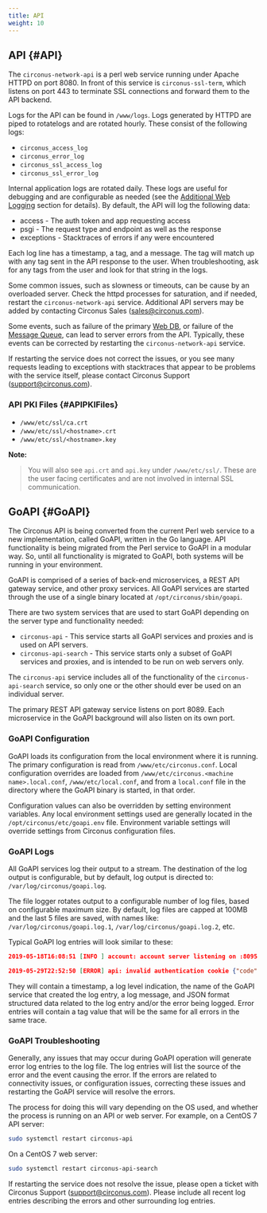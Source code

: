 ```yaml
---
title: API
weight: 10
---
```


## API {#API}
The `circonus-network-api` is a perl web service running under Apache HTTPD on port 8080.  In front of this service is `circonus-ssl-term`, which listens on port 443 to terminate SSL connections and forward them to the API backend.

Logs for the API can be found in `/www/logs`.  Logs generated by HTTPD are piped to rotatelogs and are rotated hourly.  These consist of the following logs:

 * `circonus_access_log`
 * `circonus_error_log`
 * `circonus_ssl_access_log`
 * `circonus_ssl_error_log`

Internal application logs are rotated daily. These logs are useful for debugging and are configurable as needed (see the [Additional Web Logging](/WebLogs.md) section for details).  By default, the API will log the following data:

 * access - The auth token and app requesting access
 * psgi - The request type and endpoint as well as the response
 * exceptions - Stacktraces of errors if any were encountered

Each log line has a timestamp, a tag, and a message.  The tag will match up with any tag sent in the API response to the user.  When troubleshooting, ask for any tags from the user and look for that string in the logs.

Some common issues, such as slowness or timeouts, can be cause by an overloaded server.  Check the httpd processes for saturation, and if needed, restart the `circonus-network-api` service.  Additional API servers may be added by contacting Circonus Sales (sales@circonus.com).

Some events, such as failure of the primary [Web DB](/Roles/web_db.md), or failure of the [Message Queue](/Roles/mq.md), can lead to server errors from the API.  Typically, these events can be corrected by restarting the `circonus-network-api` service.

If restarting the service does not correct the issues, or you see many requests leading to exceptions with stacktraces that appear to be problems with the service itself, please contact Circonus Support (support@circonus.com).

### API PKI Files {#APIPKIFiles}
 * `/www/etc/ssl/ca.crt`
 * `/www/etc/ssl/<hostname>.crt`
 * `/www/etc/ssl/<hostname>.key`

**Note:**
>You will also see `api.crt` and `api.key` under `/www/etc/ssl/`. These are the user facing certificates and are not involved in internal SSL communication.

## GoAPI {#GoAPI}

The Circonus API is being converted from the current Perl web service to a new implementation, called GoAPI, written in the Go language.  API functionality is being migrated from the Perl service to GoAPI in a modular way.  So, until all functionality is migrated to GoAPI, both systems will be running in your environment.

GoAPI is comprised of a series of back-end microservices, a REST API gateway service, and other proxy services.  All GoAPI services are started through the use of a single binary located at `/opt/circonus/sbin/goapi`.

There are two system services that are used to start GoAPI depending on the server type and functionality needed:

* `circonus-api` - This service starts all GoAPI services and proxies and is used on API servers.
* `circonus-api-search` - This service starts only a subset of GoAPI services and proxies, and is intended to be run on web servers only.

The `circonus-api` service includes all of the functionality of the `circonus-api-search` service, so only one or the other should ever be used on an individual server.

The primary REST API gateway service listens on port 8089.  Each microservice in the GoAPI background will also listen on its own port.

### GoAPI Configuration

GoAPI loads its configuration from the local environment where it is running.  The primary configuration is read from `/www/etc/circonus.conf`.  Local configuration overrides are loaded from `/www/etc/circonus.<machine name>.local.conf`, `/www/etc/local.conf`, and from a `local.conf` file in the directory where the GoAPI binary is started, in that order.

Configuration values can also be overridden by setting environment variables.  Any local environment settings used are generally located in the `/opt/circonus/etc/goapi.env` file.  Environment variable settings will override settings from Circonus configuration files.

### GoAPI Logs

All GoAPI services log their output to a stream.  The destination of the log output is configurable, but by default, log output is directed to: `/var/log/circonus/goapi.log`.

The file logger rotates output to a configurable number of log files, based on configurable maximum size.  By default, log files are capped at 100MB and the last 5 files are saved, with names like: `/var/log/circonus/goapi.log.1`, `/var/log/circonus/goapi.log.2`, etc.

Typical GoAPI log entries will look similar to these:

``` json
2019-05-18T16:08:51 [INFO ] account: account server listening on :8095 {"rpc":"server","service":"account"}
```

``` json
2019-05-29T22:52:50 [ERROR] api: invalid authentication cookie {"code":"Forbidden.BadCookie","status":403,"grpc":7,"explanation":"The authentication cookie you supplied is invalid","message":"invalid authentication cookie","tag":"7c0bbdc0-8264-11e9-ad0b-acde48001122","server":"dev.local","time":1559170370,"error":{"message":"rpc error: code = PermissionDenied desc = Forbidden.BadCookie invalid authentication cookie credentials"}} {"app":"","kind":"GET","remote":"[::1]:54913","request":"","uri":"/account/current"}
```

They will contain a timestamp, a log level indication, the name of the GoAPI service that created the log entry, a log message, and JSON format structured data related to the log entry and/or the error being logged.  Error entries will contain a tag value that will be the same for all errors in the same trace.

### GoAPI Troubleshooting

Generally, any issues that may occur during GoAPI operation will generate error log entries to the log file.  The log entries will list the source of the error and the event causing the error.  If the errors are related to connectivity issues, or configuration issues, correcting these issues and restarting the GoAPI service will resolve the errors.

The process for doing this will vary depending on the OS used, and whether the process is running on an API or web server.  For example, on a CentOS 7 API server:

``` bash
sudo systemctl restart circonus-api
```

On a CentOS 7 web server:

``` bash
sudo systemctl restart circonus-api-search
```

If restarting the service does not resolve the issue, please open a ticket with Circonus Support (support@circonus.com).  Please include all recent log entries describing the errors and other surrounding log entries.
